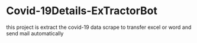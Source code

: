 # Covid-19Details-ExTractorBot
this project is extract the covid-19 data scrape to transfer excel or word and send mail automatically 
